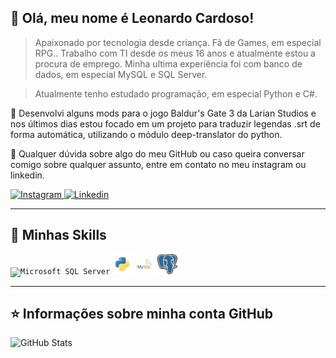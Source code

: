 ## 💜 Olá, meu nome é <strong>Leonardo Cardoso!</strong>

> Apaixonado por tecnologia desde criança. Fã de Games, em especial RPG.. 
> Trabalho com TI desde os meus 16 anos e atualmente estou a procura de emprego. 
> Minha ultima experiência foi com banco de dados, em especial MySQL e SQL Server. 

>Atualmente tenho estudado programação, em especial Python e C#.

🔭 Desenvolvi alguns mods para o jogo Baldur's Gate 3 da Larian Studios e nos últimos dias estou focado em um projeto 
para traduzir legendas .srt de forma automática, utilizando o módulo deep-translator do  python.




💬 Qualquer dúvida sobre algo do meu GitHub ou caso queira conversar comigo sobre qualquer assunto, entre em contato no meu instagram ou linkedin.

  <a href="https://www.instagram.com/lcard00.py/">
    <img
      height="32"
      src="https://www.freeiconspng.com/uploads/instagram-logo-icon--icon-search-engine-5.png"
      alt="Instagram" />
  </a> 
  <a href="https://www.linkedin.com/in/leonardo-cardoso-648986275/">
    <img
      height="32"
      src="https://www.freeiconspng.com/uploads/linkedin-logo-3.png"
      alt="Linkedin" />
  </a>


---


## 🚀 Minhas Skills

<code><img height="32" src="https://www.freeiconspng.com/uploads/sql-server-icon-png-8.png" alt="Microsoft SQL Server"/></code>
<code><img height="32" src="https://raw.githubusercontent.com/github/explore/80688e429a7d4ef2fca1e82350fe8e3517d3494d/topics/python/python.png" alt="Python"/></code>
<code><img height="32" src="https://raw.githubusercontent.com/github/explore/80688e429a7d4ef2fca1e82350fe8e3517d3494d/topics/mysql/mysql.png" alt="MySQL"/></code>
<code><img height="32" src="https://raw.githubusercontent.com/github/explore/80688e429a7d4ef2fca1e82350fe8e3517d3494d/topics/postgresql/postgresql.png" alt="PostegreSQL"/></code>

---

## ⭐ Informações sobre minha conta GitHub

![GitHub Stats](https://github-readme-stats.vercel.app/api?username=lcard00&show_icons=true)
